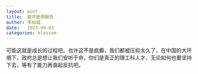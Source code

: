 ```yaml
---
layout: post
title:  窗帘是铜银色
author: 李伯威
date:   2023-09-03
categories: blossom
---
```


可能这就是成长的过程吧。也许这不是疯癫，我们都被压抑太久了，在中国的大环境下，政府总是想让我们安听于命，你们是真正的理工科人才，无论如何也要坚持下去，等有了能力再奋起反抗吧。